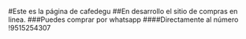 #Este es la página de cafedegu
##En desarrollo el sitio de compras en linea.
###Puedes comprar por whatsapp
####Directamente al número 
!9515254307
